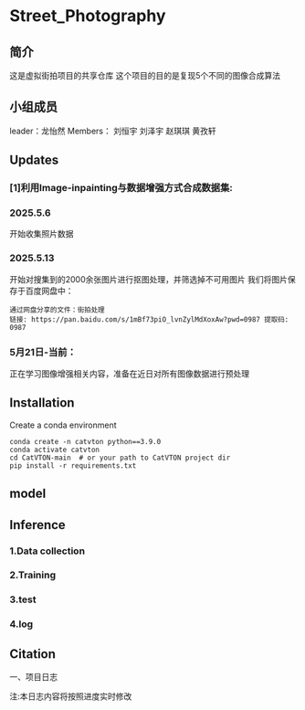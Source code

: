 # Street_Photography
## 简介
这是虚拟街拍项目的共享仓库
这个项目的目的是复现5个不同的图像合成算法
## 小组成员
leader：龙怡然
Members：
刘恒宇
刘泽宇
赵琪琪
黄孜轩

## Updates
### [1]利用Image-inpainting与数据增强方式合成数据集:
### 2025.5.6 
开始收集照片数据 
### 2025.5.13 
开始对搜集到的2000余张图片进行抠图处理，并筛选掉不可用图片
我们将图片保存于百度网盘中：
```
通过网盘分享的文件：街拍处理
链接: https://pan.baidu.com/s/1mBf73piO_lvnZylMdXoxAw?pwd=0987 提取码: 0987 
```
### 5月21日-当前：
正在学习图像增强相关内容，准备在近日对所有图像数据进行预处理
## Installation
Create a conda environment 
```
conda create -n catvton python==3.9.0
conda activate catvton
cd CatVTON-main  # or your path to CatVTON project dir
pip install -r requirements.txt
```
## model
## Inference
### 1.Data collection
### 2.Training
### 3.test
### 4.log
## Citation



一、项目日志

注:本日志内容将按照进度实时修改
